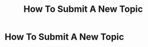 ﻿---
uid: how-to-submit-a-new-topic
locale: en
title: How To Submit A New Topic
dnnversion: 
related-topics: 
---

# How To Submit A New Topic
